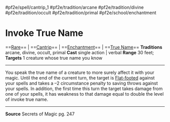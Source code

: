 #pf2e/spell/cantrip_1 #pf2e/tradition/arcane #pf2e/tradition/divine #pf2e/tradition/occult #pf2e/tradition/primal #pf2e/school/enchantment
# Invoke True Name
==[Rare](../../../Traits/Rare.md)== | ==[Cantrip](../../../Traits/Cantrip.md)== | ==[Enchantment](../../../Traits/Enchantment.md)== | ==[True Name](../../../Traits/True%20Name.md)==
**Traditions** arcane, divine, occult, primal
**Cast** single action | verbal
**Range** 30 feet; **Targets** 1 creature whose true name you know

---
You speak the true name of a creature to more surely affect it with your magic. Until the end of the current turn, the target is [Flat-footed](../../../Conditions/Flat-footed.md) against your spells and takes a –2 circumstance penalty to saving throws against your spells. In addition, the first time this turn the target takes damage from one of your spells, it has weakness to that damage equal to double the level of invoke true name.

---
**Source** Secrets of Magic pg. 247